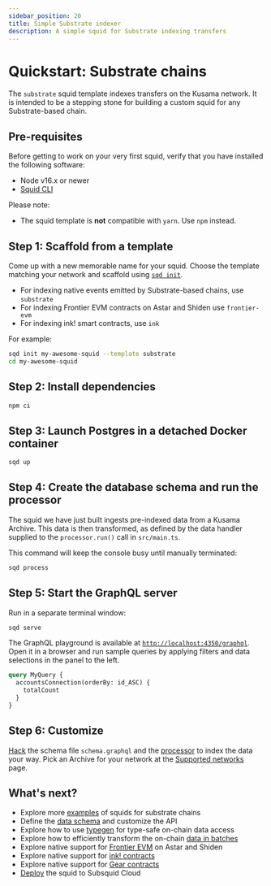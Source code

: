 ```yaml
---
sidebar_position: 20
title: Simple Substrate indexer
description: A simple squid for Substrate indexing transfers
---
```


# Quickstart: Substrate chains

The `substrate` squid template indexes transfers on the Kusama network. It is intended to be a stepping stone for building a custom squid for any Substrate-based chain. 

## Pre-requisites

Before getting to work on your very first squid, verify that you have installed the following software: 

- Node v16.x or newer
- [Squid CLI](/squid-cli/installation)

Please note:
- The squid template is **not** compatible with `yarn`. Use `npm` instead.

## Step 1: Scaffold from a template

Come up with a new memorable name for your squid. Choose the template matching your network and 
scaffold using [`sqd init`](/squid-cli/init).

- For indexing native events emitted by Substrate-based chains, use `substrate` 
- For indexing Frontier EVM contracts on Astar and Shiden use `frontier-evm`
- For indexing ink! smart contracts, use `ink`

For example:

```bash
sqd init my-awesome-squid --template substrate
cd my-awesome-squid
```

## Step 2: Install dependencies

```bash
npm ci
```

## Step 3: Launch Postgres in a detached Docker container

```bash
sqd up
```

## Step 4: Create the database schema and run the processor

The squid we have just built ingests pre-indexed data from a Kusama Archive. This data is then transformed, as defined by the data handler supplied to the `processor.run()` call in `src/main.ts`.
 
This command will keep the console busy until manually terminated:

```bash
sqd process
```

## Step 5: Start the GraphQL server

Run in a separate terminal window:

```bash
sqd serve
```

The GraphQL playground is available at [`http://localhost:4350/graphql`](http://localhost:4350/graphql). Open it in a browser and run
sample queries by applying filters and data selections in the panel to the left.

```graphql
query MyQuery {
  accountsConnection(orderBy: id_ASC) {
    totalCount
  }
}
```

## Step 6: Customize

[Hack](/store/postgres/schema-file) the schema file `schema.graphql` and the [processor](/basics/squid-processor) to index the data your way. Pick an Archive for your network at the [Supported networks](/substrate-indexing/supported-networks) page.

## What's next?

- Explore more [examples](/examples/substrate) of squids for substrate chains
- Define the [data schema](/store/postgres/schema-file) and customize the API
- Explore how to use [typegen](/substrate-indexing/squid-substrate-typegen) for type-safe on-chain data access
- Explore how to efficiently transform the on-chain [data in batches](/basics/batch-processing)
- Explore native support for [Frontier EVM](/substrate-indexing/specialized/evm) on Astar and Shiden
- Explore native support for [ink! contracts](/substrate-indexing/specialized/wasm)
- Explore native support for [Gear contracts](/substrate-indexing/specialized/gear)
- [Deploy](/deploy-squid) the squid to Subsquid Cloud
